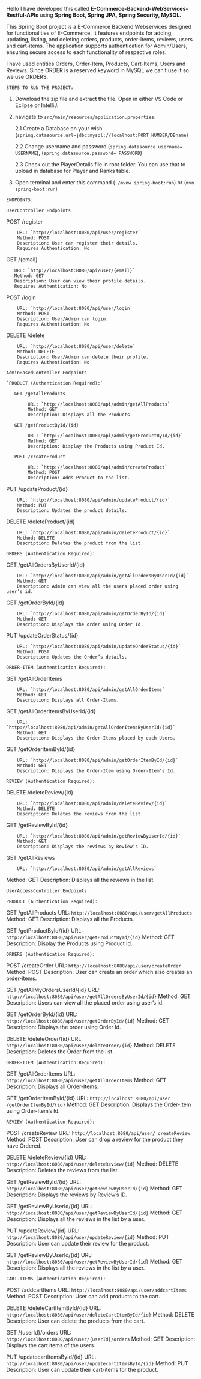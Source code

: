 Hello I have developed this called **E-Commerce-Backend-WebServices-Restful-APIs** using **Spring Boot, Spring JPA, Spring Security, MySQL.**

This Spring Boot project is a E-Commerce Backend Webservices designed for functionalities of E-Commerce. It features endpoints for adding, updating, listing, and deleting orders, products, order-items, reviews, users and cart-items. The application supports authentication for Admin/Users, ensuring secure access to each functionality of respective roles.

I have used entities Orders, Order-Item, Products, Cart-Items, Users and Reviews. Since ORDER is a reserved keyword in MySQL we can’t use it so we use ORDERS.


`STEPS TO RUN THE PROJECT:`
1. Download the zip file and extract the file. Open in either VS Code or Eclipse or IntelliJ.
2. navigate to `src/main/resources/application.properties`.

    2.1 Create a Database on your wish (`spring.datasource.url=jdbc:mysql://localhost:PORT_NUMBER/DBname`)
   
    2.2 Change username and password (`spring.datasource.username= USERNAME`), (`spring.datasource.password= PASSWORD`)

    2.3 Check out the PlayerDetails file in root folder. You can use that to upload in database for Player and Ranks table.

4. Open terminal and enter this command (`./mvnw spring-boot:run`) or (`mvn spring-boot:run`)




`ENDPOINTS:`

`UserController Endpoints`

   
   POST /register
   
        URL: `http://localhost:8080/api/user/register`
        Method: POST       
        Description: User can register their details.
        Requires Authentication: No

   GET /{email}
   
       URL: `http://localhost:8080/api/user/{email}`
       Method: GET
       Description: User can view their profile details.
       Requires Authentication: No
   
   POST /login
       
        URL: `http://localhost:8080/api/user/login`
        Method: POST
        Description: User/Admin can login.
        Requires Authentication: No
   
   DELETE /delete
   
        URL: `http://localhost:8080/api/user/delete`
        Method: DELETE
        Description: User/Admin can delete their profile.
        Requires Authentication: No
   
      
`AdminBasedController Endpoints`
    
    `PRODUCT (Authentication Required):`
    
       GET /getAllProducts
           
            URL: `http://localhost:8080/api/admin/getAllProducts`
            Method: GET
            Description: Displays all the Products.
    
       GET /getProductById/{id}
    
            URL: `http://localhost:8080/api/admin/getProductById/{id}`
            Method: GET
            Description: Display the Products using Product Id.
    
       POST /createProduct
       
            URL: `http://localhost:8080/api/admin/createProduct`
            Method: POST
            Description: Adds Product to the list.

   PUT /updateProduct/{id}
   
        URL: `http://localhost:8080/api/admin/updateProduct/{id}`
        Method: PUT
        Description: Updates the product details.

   DELETE /deleteProduct/{id}
   
        URL: `http://localhost:8080/api/admin/deleteProduct/{id}`
        Method: DELETE
        Description: Deletes the product from the list.


`ORDERS (Authentication Required):`

   GET /getAllOrdersByUserId/{id}
   
        URL: `http://localhost:8080/api/admin/getAllOrdersByUserId/{id}`
        Method: GET
        Description: Admin can view all the users placed order using user’s id.
   
   GET /getOrderById/{id}
   
        URL: `http://localhost:8080/api/admin/getOrderById/{id}`
        Method: GET
        Description: Displays the order using Order Id.
   
   PUT /updateOrderStatus/{id}
   
        URL: `http://localhost:8080/api/admin/updateOrderStatus/{id}`
        Method: POST
        Description: Updates the Order’s details.


`ORDER-ITEM (Authentication Required):`

   GET /getAllOrderItems
   
        URL: `http://localhost:8080/api/admin/getAllOrderItems`
        Method: GET
        Description: Displays all Order-Items.

   GET /getAllOrderItemsByUserId/{id}
   
        URL: `http://localhost:8080/api/admin/getAllOrderItemsByUserId/{id}`
        Method: GET
        Description: Displays the Order-Items placed by each Users.

   GET /getOrderItemById/{id}
   
        URL: `http://localhost:8080/api/admin/getOrderItemById/{id}`
        Method: GET
        Description: Displays the Order-Item using Order-Item’s Id.


`REVIEW (Authentication Required):`

   DELETE /deleteReview/{id}
   
        URL: `http://localhost:8080/api/admin/deleteReview/{id}`
        Method: DELETE
        Description: Deletes the reviews from the list.

   GET /getReviewById/{id}

        URL: `http://localhost:8080/api/admin/getReviewByUserId/{id}`
        Method: GET
        Description: Displays the reviews by Review’s ID.
   
   GET /getAllReviews
   
        URL: `http://localhost:8080/api/admin/getAllReviews`
   Method: GET
   Description: Displays all the reviews in the list.


`UserAccessController Endpoints`

`PRODUCT (Authentication Required):`

   GET /getAllProducts
   URL: `http://localhost:8080/api/user/getAllProducts`
   Method: GET
   Description: Displays all the Products.

   GET /getProductById/{id}
   URL: `http://localhost:8080/api/user/getProductById/{id}`
   Method: GET
   Description: Display the Products using Product Id.


`ORDERS (Authentication Required):`

   POST /createOrder
   URL: `http://localhost:8080/api/user/createOrder`
   Method: POST
   Description: User can create an order which also creates an order-items.

   GET /getAllMyOrdersUserId/{id}
   URL: `http://localhost:8080/api/user/getAllOrdersByUserId/{id}`
   Method: GET
   Description: Users can view all the placed order using user’s id.
   
   GET /getOrderById/{id}
   URL: `http://localhost:8080/api/user/getOrderById/{id}`
   Method: GET
   Description: Displays the order using Order Id.
   
   DELETE /deleteOrder/{id}
   URL: `http://localhost:8080/api/user/deleteOrder/{id}`
   Method: DELETE
   Description: Deletes the Order from the list.


`ORDER-ITEM (Authentication Required):`

   GET /getAllOrderItems
   URL: `http://localhost:8080/api/user/getAllOrderItems`
   Method: GET
   Description: Displays all Order-Items.

   GET /getOrderItemById/{id}
   URL: `http://localhost:8080/api/user /getOrderItemById/{id}`
   Method: GET
   Description: Displays the Order-Item using Order-Item’s Id.


`REVIEW (Authentication Required):`

   POST /createReview
   URL: `http://localhost:8080/api/user/ createReview`
   Method: POST
   Description: User can drop a review for the product they have Ordered.

   DELETE /deleteReview/{id}
   URL: `http://localhost:8080/api/user/deleteReview/{id}`
   Method: DELETE
   Description: Deletes the reviews from the list.

   GET /getReviewById/{id}
   URL: `http://localhost:8080/api/user/getReviewByUserId/{id}`
   Method: GET
   Description: Displays the reviews by Review’s ID.
   
   GET /getReviewByUserId/{id}
   URL: `http://localhost:8080/api/user/getReviewByUserId/{id}`
   Method: GET
   Description: Displays all the reviews in the list by a user.

   PUT /updateReview/{id}
   URL: `http://localhost:8080/api/user/updateReview/{id}`
   Method: PUT
   Description: User can update their review for the product.
   
   GET /getReviewByUserId/{id}
   URL: `http://localhost:8080/api/user/getReviewByUserId/{id}`
   Method: GET
   Description: Displays all the reviews in the list by a user.


`CART-ITEMS (Authentication Required):`

   POST /addcartItems
   URL: `http://localhost:8080/api/user/addcartItems`
   Method: POST
   Description: User can add products to the cart.

   DELETE /deleteCartItemById/{id}
   URL: `http://localhost:8080/api/user/deleteCartItemById/{id}`
   Method: DELETE
   Description: User can delete the products from the cart.

   GET /{userId}/orders
   URL: `http://localhost:8080/api/user/{userId}/orders`
   Method: GET
   Description: Displays the cart items of the users.

   PUT /updatecartItemsById/{id}
   URL: `http://localhost:8080/api/user/updatecartItemsById/{id}`
   Method: PUT
   Description: User can update their cart-items for the product.

